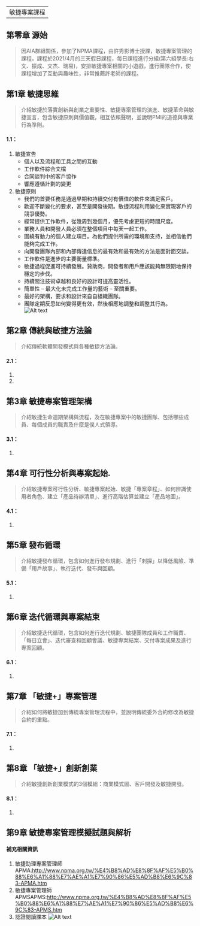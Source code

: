 <table>
    <tr>
        <td>敏捷專案課程</td>
    </tr>
</table>

## 第零章 源始
  >  因AIA群組關係，參加了NPMA課程，由許秀影博士授課，敏捷專案管理的課程，課程於2021/4月的三天假日課程，每日課程進行分組(第六組學長:右文、振成、文杰、瑞易)，安排敏捷專案相關的小遊戲，進行團隊合作，使課程增加了互動與趣味性，非常推薦許老師的課程。

## 第1章 敏捷思維
  >  介紹敏捷於落實創新與創業之重要性、敏捷專案管理的演進、敏捷革命與敏捷宣言，包含敏捷原則與價值觀，相互依賴聲明，並說明PMI的道德與專業行為準則。
#### 1.1：
1.  敏捷宣告
    +  個人以及流程和工具之間的互動
    +  工作軟件綜合文檔
    +  合同談判中的客戶協作
    +  響應遵循計劃的變更
2.  敏捷原則
    +  我們的首要任務是通過早期和持續交付有價值的軟件來滿足客戶。
    +  歡迎不斷變化的要求，甚至是開發後期。敏捷流程利用變化來實現客戶的競爭優勢。
    +  經常提供工作軟件，從幾周到幾個月，優先考慮更短的時間尺度。
    +  業務人員和開發人員必須在整個項目中每天一起工作。
    +  圍繞有動力的個人建立項目。為他們提供所需的環境和支持，並相信他們能夠完成工作。
    +  向開發團隊內部和內部傳達信息的最有效和最有效的方法是面對面交談。
    +  工作軟件是進步的主要衡量標準。
    +  敏捷過程促進可持續發展。贊助商，開發者和用戶應該能夠無限期地保持穩定的步伐。
    +  持續關注技術卓越和良好的設計可提高靈活性。
    +  簡單性 – 最大化未完成工作量的藝術 – 至關重要。
    +  最好的架構，要求和設計來自自組織團隊。
    +  團隊定期反思如何變得更有效，然後相應地調整和調整其行為。
![Alt text](https://i.imgur.com/AJ2iNm1.png)
## 第2章 傳統與敏捷方法論
  >  介紹傳統軟體開發模式與各種敏捷方法論。
#### 2.1：
1.  
2.  
## 第3章 敏捷專案管理架構
  >  介紹敏捷生命週期架構與流程，及在敏捷專案中的敏捷團隊、包括哪些成員、每個成員的職責及什麼是僕人式領導。
#### 3.1：
1.  
## 第4章 可行性分析與專案起始.
  >  介紹敏捷專案可行性分析、敏捷專案起始、敏捷「專案章程」、如何辨識使用者角色、建立「產品待辦清單」、進行高階估算並建立「產品地圖」。
#### 4.1：
1. 
## 第5章 發布循環
  >  介紹敏捷發布循環，包含如何進行發布規劃、進行「刺探」以降低風險、準備「用戶故事」、執行迭代、發布與回顧。
#### 5.1：
1. 
## 第6章 迭代循環與專案結束
  >  介紹敏捷迭代循環，包含如何進行迭代規劃、敏捷團隊成員和工作職責、「每日立會」、迭代審查和回顧會議、敏捷專案結案、交付專案成果及進行專案回顧。
#### 6.1：
1. 
## 第7章 「敏捷+」專案管理
  >  介紹如何將敏捷加到傳統專案管理流程中，並說明傳統委外合約修改為敏捷合約的重點。
#### 7.1：
1. 
## 第8章 「敏捷+」創新創業
  >  介紹敏捷創新創業模式的3個模組：商業模式圖、客戶開發及敏捷開發。
#### 8.1：
1. 
## 第9章 敏捷專案管理模擬試題與解析

#### 補充相關資訊
1. 敏捷助理專案管理師APMA:http://www.npma.org.tw/%E4%B8%AD%E8%8F%AF%E5%B0%88%E6%A1%88%E7%AE%A1%E7%90%86%E5%AD%B8%E6%9C%83-APMA.htm
2. 敏捷專案管理師APMSAPMS:http://www.npma.org.tw/%E4%B8%AD%E8%8F%AF%E5%B0%88%E6%A1%88%E7%AE%A1%E7%90%86%E5%AD%B8%E6%9C%83-APMS.htm
3. 認證閱讀課本
![Alt text](https://imgur.com/KyXQM6O.png)
